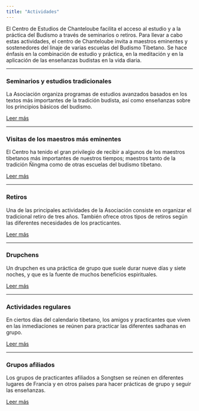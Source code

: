 ```yaml
---
title: "Actividades"
---
```


El Centro de Estudios de Chanteloube facilita el acceso al estudio y a la práctica del Budismo a través de seminarios o retiros. Para llevar a cabo estas actividades, el centro de Chanteloube invita a maestros eminentes y sostenedores del linaje de varias escuelas del Budismo Tibetano. Se hace énfasis en la combinación de estudio y práctica, en la meditación y en la aplicación de las enseñanzas budistas en la vida diaria. 

* * *

###  Seminarios y estudios tradicionales 

La Asociación organiza programas de estudios avanzados basados en los textos más importantes de la tradición budista, así como enseñanzas sobre los principios básicos del budismo. 

[ Leer más ](http://www.songtsen.org/chanteloube/activities/seminars-traditional-studies/)

* * *

###  Visitas de los maestros más eminentes 

El Centro ha tenido el gran privilegio de recibir a algunos de los maestros tibetanos más importantes de nuestros tiempos; maestros tanto de la tradición Ñingma como de otras escuelas del budismo tibetano. 

[ Leer más ](activites_visites.php)

* * *

###  Retiros 

Una de las principales actividades de la Asociación consiste en organizar el tradicional retiro de tres años. También ofrece otros tipos de retiros según las diferentes necesidades de los practicantes. 

[ Leer más ](http://www.songtsen.org/chanteloube/activities/retreats/)

* * *

###  Drupchens 

Un drupchen es una práctica de grupo que suele durar nueve días y siete noches, y que es la fuente de muchos beneficios espirituales. 

[ Leer más ](http://www.songtsen.org/chanteloube/activities/drupchens/)

* * *

###  Actividades regulares 

En ciertos días del calendario tibetano, los amigos y practicantes que viven en las inmediaciones se reúnen para practicar las diferentes sadhanas en grupo. 

[ Leer más ](http://www.songtsen.org/chanteloube/activities/regular-activities/)

* * *

###  Grupos afiliados 

Los grupos de practicantes afiliados a Songtsen se reúnen en diferentes lugares de Francia y en otros países para hacer prácticas de grupo y seguir las enseñanzas. 

[ Leer más ](http://www.songtsen.org/chanteloube/activities/affiliated-groups/)
